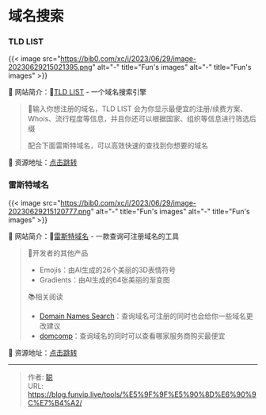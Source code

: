 # 域名搜索


### TLD LIST 

{{< image src="https://bib0.com/xc/i/2023/06/29/image-20230629215021395.png" alt="-"  title="Fun's images" alt="-"  title="Fun's images" >}}    

📁 网站简介：🔎[TLD LIST](https://tld-list.com/) - 一个域名搜索引擎

>📄输入你想注册的域名，TLD LIST 会为你显示最便宜的注册/续费方案、Whois、流行程度等信息，并且你还可以根据国家、组织等信息进行筛选后缀
>
>配合下面雷斯特域名，可以高效快速的查找到你想要的域名

🔗 资源地址：[点击跳转](https://tld-list.com/)

### 雷斯特域名 

{{< image src="https://bib0.com/xc/i/2023/06/29/image-20230629215120777.png" alt="-"  title="Fun's images" alt="-"  title="Fun's images" >}}    

📁 网站简介：🔎[雷斯特域名](https://domains.ray.st/) - 一款查询可注册域名的工具

>📖开发者的其他产品
>- Emojis：由AI生成的26个美丽的3D表情符号
>- Gradients：由AI生成的64张美丽的渐变图
>
>📚相关阅读
>- [Domain Names Search](https://instantdomainsearch.com/)：查询域名可注册的同时也会给你一些域名更改建议
>- [domcomp](https://www.domcomp.com/)：查询域名的同时可以查看哪家服务商购买最便宜

🔗 资源地址：[点击跳转](https://domains.ray.st/)


---

> 作者: [聪](/about)  
> URL: https://blog.funvip.live/tools/%E5%9F%9F%E5%90%8D%E6%90%9C%E7%B4%A2/  

